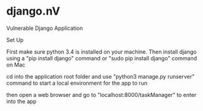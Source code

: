 django.nV
=========

Vulnerable Django Application

Set Up

First make sure python 3.4 is installed on your machine. 
Then install django using a "pip install django" command or "sudo pip install django" command on Mac

cd into the application root folder and use "python3 manage.py runserver" command to start a local environment for the app to run

then open a web browser and go to "localhost:8000/taskManager" to enter into the app


